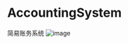 # AccountingSystem
简易账务系统
![image](https://github.com/1354065425/AccountingSystem/assets/57380471/2158a35c-117a-498e-88bb-f376e9aa28d7)
